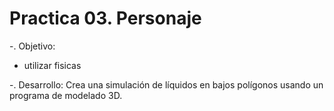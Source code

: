 # Practica 03. Personaje
-. Objetivo: 





- utilizar fisicas

-. Desarrollo: 
Crea una simulación de líquidos en bajos polígonos usando un programa de modelado 3D.
